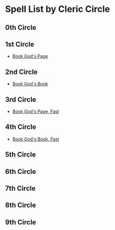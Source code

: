 # Spell List by Cleric Circle

## 0th Circle

## 1st Circle

- [Book God's Page](/Magic/B/BookGodsPage.md)

## 2nd Circle

- [Book God's Book](/Magic/B/BookGodsBook.md)

## 3rd Circle

- [Book God's Page, Fast](/Magic/B/BookGodsPageFast.md)

## 4th Circle

- [Book God's Book, Fast](/Magic/B/BookGodsBookFast.md)

## 5th Circle

## 6th Circle

## 7th Circle

## 8th Circle

## 9th Circle
